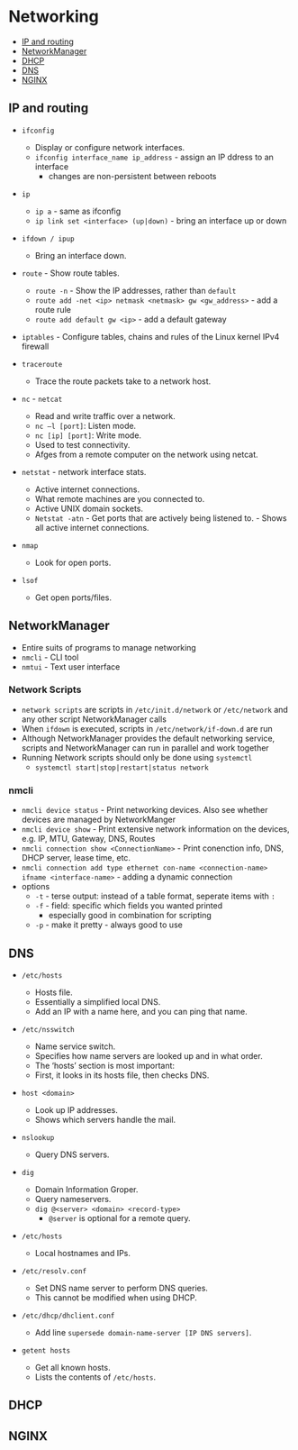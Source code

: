 # Networking

- [IP and routing](#ip-and-routing)
- [NetworkManager](#NetworkManager)
- [DHCP](#DHCP)
- [DNS](#DNS)
- [NGINX](#NGINX)

## IP and routing 
- `ifconfig`
    - Display or configure network interfaces.
    - `ifconfig interface_name ip_address` - assign an IP ddress to an interface
        - changes are non-persistent between reboots

- `ip`
    - `ip a` - same as ifconfig
    - `ip link set <interface> (up|down)` - bring an interface up or down 
    
- `ifdown / ipup`
    - Bring an interface down.

- `route` - Show route tables.
    - `route -n` - Show the IP addresses, rather than `default`
    - `route add -net <ip> netmask <netmask> gw <gw_address>` - add a route rule
    - `route add default gw <ip>` - add a default gateway

- `iptables` - Configure tables, chains and rules of the Linux kernel IPv4 firewall

- `traceroute`
    - Trace the route packets take to a network host.

- `nc` - `netcat`
    - Read and write traffic over a network.
    - `nc –l [port]`: Listen mode.
    - `nc [ip] [port]`: Write mode.
    - Used to test connectivity.
    - Afges from a remote computer on the network using netcat.

- `netstat` - network interface stats.
    - Active internet connections.
    - What remote machines are you connected to.
    - Active UNIX domain sockets.
    - `Netstat -atn`
            - Get ports that are actively being listened to.
            - Shows all active internet connections.
           
- `nmap`
    - Look for open ports.

- `lsof`
    - Get open ports/files.

## NetworkManager
- Entire suits of programs to manage networking
- `nmcli` - CLI tool 
- `nmtui` - Text user interface 

### Network Scripts
- `network scripts` are scripts in `/etc/init.d/network` or `/etc/network` and any other script NetworkManager calls
- When `ifdown` is executed, scripts in `/etc/network/if-down.d` are run
- Although NetworkManager provides the default networking service, scripts and NetworkManager can run in parallel and work together
- Running Network scripts should only be done using `systemctl` 
    - `systemctl start|stop|restart|status network`

### nmcli
- `nmcli device status` - Print networking devices. Also see whether devices are managed by NetworkManger
- `nmcli device show` - Print extensive network information on the devices, e.g. IP, MTU, Gateway, DNS, Routes
- `nmcli connection show <ConnectionName>` - Print conenction info, DNS, DHCP server, lease time, etc.
- `nmcli connection add type ethernet con-name <connection-name> ifname <interface-name>` - adding a dynamic connection
- options
    - `-t` - terse output: instead of a table format, seperate items with `:`
    - `-f` - field: specific which fields you wanted printed
        - especially good in combination for scripting
    - `-p` - make it pretty - always good to use 


## DNS

- `/etc/hosts`
    - Hosts file.
    - Essentially a simplified local DNS.
    - Add an IP with a name here, and you can ping that name.

- `/etc/nsswitch`
    - Name service switch.
    - Specifies how name servers are looked up and in what order.
    - The ‘hosts’ section is most important:
    - First, it looks in its hosts file, then checks DNS.

- `host <domain>`
    - Look up IP addresses.
    - Shows which servers handle the mail.

- `nslookup`
    - Query DNS servers.

- `dig`
    - Domain Information Groper.
    - Query nameservers.
    - `dig @<server> <domain> <record-type>`
        - `@server` is optional for a remote query.
    
- `/etc/hosts`
    - Local hostnames and IPs.

- `/etc/resolv.conf`
    - Set DNS name server to perform DNS queries.
    - This cannot be modified when using DHCP.

- `/etc/dhcp/dhclient.conf`
    - Add line `supersede domain-name-server [IP DNS servers]`.

- `getent hosts`
    - Get all known hosts.
    - Lists the contents of `/etc/hosts`.


## DHCP









## NGINX








